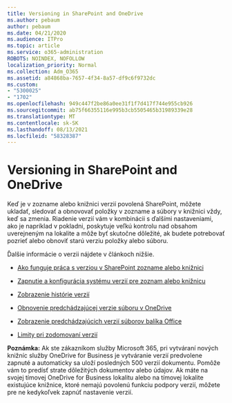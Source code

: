 ```yaml
---
title: Versioning in SharePoint and OneDrive
ms.author: pebaum
author: pebaum
ms.date: 04/21/2020
ms.audience: ITPro
ms.topic: article
ms.service: o365-administration
ROBOTS: NOINDEX, NOFOLLOW
localization_priority: Normal
ms.collection: Adm_O365
ms.assetid: a84868ba-7657-4f34-8a57-df9c6f9732dc
ms.custom:
- "5300025"
- "1702"
ms.openlocfilehash: 949c447f2be86a0ee31f1f7d417f744e955cb926
ms.sourcegitcommit: ab75f66355116e995b3cb5505465b31989339e28
ms.translationtype: MT
ms.contentlocale: sk-SK
ms.lasthandoff: 08/13/2021
ms.locfileid: "58328387"
---
```

# <a name="versioning-in-sharepoint-and-onedrive"></a>Versioning in SharePoint and OneDrive 


Keď je v zozname alebo knižnici verzií povolená SharePoint, môžete ukladať, sledovať a obnovovať položky v zozname a súbory v knižnici vždy, keď sa zmenia. Riadenie verzií vám v kombinácii s ďalšími nastaveniami, ako je napríklad v pokladni, poskytuje veľkú kontrolu nad obsahom uverejneným na lokalite a môže byť skutočne dôležité, ak budete potrebovať pozrieť alebo obnoviť starú verziu položky alebo súboru.

Ďalšie informácie o verzii nájdete v článkoch nižšie.

- [Ako funguje práca s verziou v SharePoint zozname alebo knižnici](https://support.office.com/article/how-does-versioning-work-in-a-sharepoint-list-or-library-0f6cd105-974f-44a4-aadb-43ac5bdfd247)

- [Zapnutie a konfigurácia systému verzií pre zoznam alebo knižnicu](https://support.office.com/article/enable-and-configure-versioning-for-a-list-or-library-1555d642-23ee-446a-990a-bcab618c7a37?ocmsassetID=HA102772148&amp;CTT=3&amp;CorrelationId=52441bb1-a619-4375-89d5-19d28769890f)

- [Zobrazenie histórie verzií](https://support.office.com/article/View-the-version-history-of-an-item-or-file-in-a-list-or-library-53262060-5092-424D-A50B-C798B0EC32B1)

- [Obnovenie predchádzajúcej verzie súboru v OneDrive](https://support.office.com/article/restore-a-previous-version-of-a-file-in-onedrive-159cad6d-d76e-4981-88ef-de6e96c93893)

- [Zobrazenie predchádzajúcich verzií súborov balíka Office](https://support.office.com/article/view-previous-versions-of-office-files-5c1e076f-a9c9-41b8-8ace-f77b9642e2c2)

- [Limity pri zodomovaní verzií](https://docs.microsoft.com/office365/servicedescriptions/sharepoint-online-service-description/sharepoint-online-limits)

**Poznámka:** Ak ste zákazníkom služby Microsoft 365, pri vytváraní nových knižníc služby OneDrive for Business je vytváranie verzií predvolene zapnuté a automaticky sa uloží posledných 500 verzií dokumentu. Pomôže vám to predísť strate dôležitých dokumentov alebo údajov. Ak máte na svojej tímovej OneDrive for Business lokalitu alebo na tímovej lokalite existujúce knižnice, ktoré nemajú povolenú funkciu podpory verzií, môžete pre ne kedykoľvek zapnúť nastavenie verzií.


